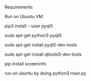 Requirements:

Run on Ubuntu VM:

pip3 install --user pyqt5 

sudo apt-get python3-pyqt5 

sudo apt-get install pyqt5-dev-tools

sudo apt-get install qttools5-dev-tools

pip install screeninfo


run on ubuntu by doing python3 main.py

